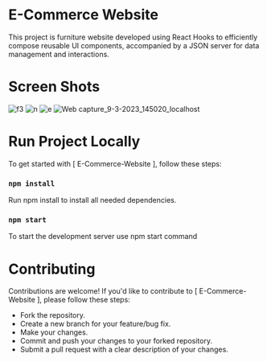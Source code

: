 # E-Commerce Website
This project is furniture website developed using React Hooks to efficiently compose reusable UI components, accompanied by a JSON server for data management and interactions. 
# Screen Shots
![f3](https://user-images.githubusercontent.com/111248837/224480649-b14ebcd3-7190-477b-ada1-0d797ded9a5f.PNG)
![n](https://user-images.githubusercontent.com/111248837/224480795-9b678cb1-d124-480b-975f-5757432559e9.PNG)
![e](https://user-images.githubusercontent.com/111248837/224480974-001af6f3-9c15-40c6-8a88-cfa9bea7816d.PNG)
![Web capture_9-3-2023_145020_localhost](https://user-images.githubusercontent.com/111248837/224481138-5485ac92-61b6-4b2d-b56b-c083672f63cd.jpeg)

# Run Project Locally 
To get started with [ E-Commerce-Website ], follow these steps:

### `npm install`

Run npm install to install all needed dependencies.

### `npm start`

To start the development server use npm start command

# Contributing
Contributions are welcome! If you'd like to contribute to [ E-Commerce-Website ], please follow these steps:

- Fork the repository.
- Create a new branch for your feature/bug fix.
- Make your changes.
- Commit and push your changes to your forked repository.
- Submit a pull request with a clear description of your changes.
